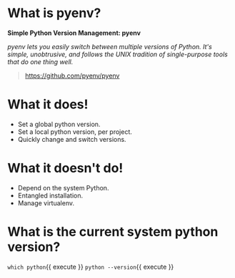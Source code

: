 # What is pyenv?

**Simple Python Version Management: pyenv**

_pyenv lets you easily switch between multiple versions of Python. It's simple, unobtrusive, and follows the UNIX tradition of single-purpose tools that do one thing well._

> https://github.com/pyenv/pyenv

# What it does!

- Set a global python version.
- Set a local python version, per project.
- Quickly change and switch versions.

# What it doesn't do!

- Depend on the system Python.
- Entangled installation.
- Manage virtualenv.

# What is the current system python version?

`which python`{{ execute }}
`python --version`{{ execute }}
